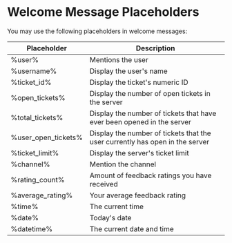 # Welcome Message Placeholders
You may use the following placeholders in welcome messages:

|Placeholder|Description |  
|--|--|  
| %user% | Mentions the user |
| %username% | Display the user's name |
| %ticket_id% | Display the ticket's numeric ID |
| %open_tickets% | Display the number of open tickets in the server |
| %total_tickets% | Display the number of tickets that have ever been opened in the server |
| %user_open_tickets% | Display the number of tickets that the user currently has open in the server |
| %ticket_limit% | Display the server's ticket limit   |
| %channel% | Mention the channel |
| %rating_count% | Amount of feedback ratings you have received |
| %average_rating% | Your average feedback rating |
| %time% | The current time |
| %date% | Today's date |
| %datetime% | The current date and time |

